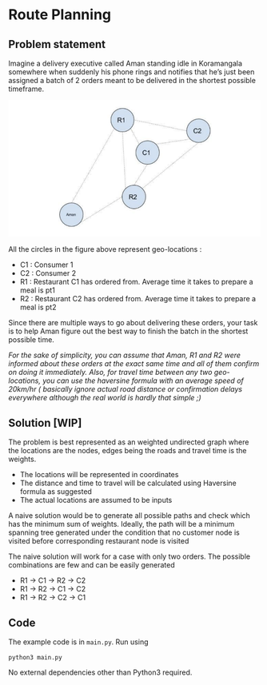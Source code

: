 # Route Planning
## Problem statement
Imagine a delivery executive called Aman standing idle in Koramangala somewhere when suddenly his phone rings and notifies that he’s just been assigned a batch of 2 orders meant to be delivered in the shortest possible timeframe.

![route graph](https://github.com/abhaikollara/route-planning/blob/master/assets/graph.png)

All the circles in the figure above represent geo-locations :
- C1​ : Consumer 1
- C2​ : Consumer 2
- R1​ : Restaurant C1​ has ordered from. Average time it takes to prepare a meal is pt1
- R2​ : Restaurant C2​ has ordered from. Average time it takes to prepare a meal is pt2

Since there are multiple ways to go about delivering these orders, your task is to help Aman figure out the best way to finish the batch in the shortest possible time.

_For the sake of simplicity, you can assume that Aman, R1 and R2 were informed about these orders at the exact same time and all of them confirm on doing it immediately. Also, for travel time between any two geo-locations, you can use the haversine formula with an average speed of 20km/hr ( basically ignore actual road distance or confirmation delays everywhere although the real world is hardly that simple ;)_

## Solution [WIP]
The problem is best represented as an weighted undirected graph where the locations are the nodes, edges being the roads and travel time is the weights.

- The locations will be represented in coordinates
- The distance and time to travel will be calculated using Haversine formula as suggested
- The actual locations are assumed to be inputs

A naive solution would be to generate all possible paths and check which has the minimum sum of weights.
Ideally, the path will be a minimum spanning tree generated under the condition that no customer node is visited before corresponding restaurant node is visited

The naive solution will work for a case with only two orders. The possible combinations are few and can be easily generated
- R1 -> C1 -> R2 -> C2
- R1 -> R2 -> C1 -> C2
- R1 -> R2 -> C2 -> C1

## Code
The example code is in `main.py`. Run using

```
python3 main.py
```

No external dependencies other than Python3 required.

